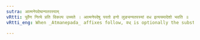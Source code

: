 ```yaml
---
sutra: आत्मनेपदेष्वन्यतरस्याम्
vRtti: पूर्वेण नित्ये प्रति विकल्प उच्यते । आत्मनेपदेषु परतो हनो लुङ्यन्यतरस्यां वध इत्ययमादेशो भवति ॥
vRtti_eng: When _Atmanepada_ affixes follow, वध् is optionally the substitute of हन् in the लुङ् (Aorist).

---
```

